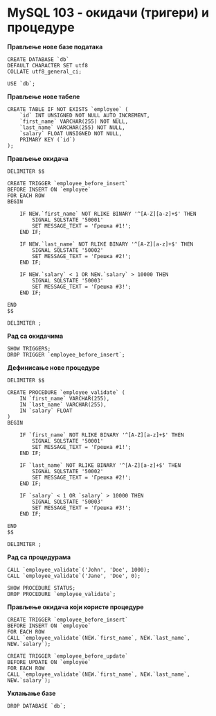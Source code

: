 # MySQL 103 - окидачи (тригери) и процедуре

**Прављење нове базе података**

```
CREATE DATABASE `db`
DEFAULT CHARACTER SET utf8
COLLATE utf8_general_ci;

USE `db`;
```

**Прављење нове табеле**

```
CREATE TABLE IF NOT EXISTS `employee` (
	`id` INT UNSIGNED NOT NULL AUTO_INCREMENT,
	`first_name` VARCHAR(255) NOT NULL,
	`last_name` VARCHAR(255) NOT NULL,
	`salary` FLOAT UNSIGNED NOT NULL,
	PRIMARY KEY (`id`)
);
```

**Прављење окидача**

```
DELIMITER $$

CREATE TRIGGER `employee_before_insert`
BEFORE INSERT ON `employee`
FOR EACH ROW
BEGIN

	IF NEW.`first_name` NOT RLIKE BINARY '^[A-Z][a-z]+$' THEN
		SIGNAL SQLSTATE '50001'
		SET MESSAGE_TEXT = 'Грешка #1!';
	END IF;

	IF NEW.`last_name` NOT RLIKE BINARY '^[A-Z][a-z]+$' THEN
		SIGNAL SQLSTATE '50002'
		SET MESSAGE_TEXT = 'Грешка #2!';
	END IF;

	IF NEW.`salary` < 1 OR NEW.`salary` > 10000 THEN
		SIGNAL SQLSTATE '50003'
		SET MESSAGE_TEXT = 'Грешка #3!';
	END IF;

END
$$

DELIMITER ;
```

**Рад са окидачима**

```
SHOW TRIGGERS;
DROP TRIGGER `employee_before_insert`;
```

**Дефинисање нове процедуре**

```
DELIMITER $$

CREATE PROCEDURE `employee_validate` (
	IN `first_name` VARCHAR(255),
	IN `last_name` VARCHAR(255),
	IN `salary` FLOAT
)
BEGIN

	IF `first_name` NOT RLIKE BINARY '^[A-Z][a-z]+$' THEN
		SIGNAL SQLSTATE '50001'
		SET MESSAGE_TEXT = 'Грешка #1!';
	END IF;

	IF `last_name` NOT RLIKE BINARY '^[A-Z][a-z]+$' THEN
		SIGNAL SQLSTATE '50002'
		SET MESSAGE_TEXT = 'Грешка #2!';
	END IF;

	IF `salary` < 1 OR `salary` > 10000 THEN
		SIGNAL SQLSTATE '50003'
		SET MESSAGE_TEXT = 'Грешка #3!';
	END IF;

END
$$

DELIMITER ;
```

**Рад са процедурама**

```
CALL `employee_validate`('John', 'Doe', 1000);
CALL `employee_validate`('Jane', 'Doe', 0);

SHOW PROCEDURE STATUS;
DROP PROCEDURE `employee_validate`;
```

**Прављење окидача који користе процедуре**

```
CREATE TRIGGER `employee_before_insert`
BEFORE INSERT ON `employee`
FOR EACH ROW
CALL `employee_validate`(NEW.`first_name`, NEW.`last_name`, NEW.`salary`);

CREATE TRIGGER `employee_before_update`
BEFORE UPDATE ON `employee`
FOR EACH ROW
CALL `employee_validate`(NEW.`first_name`, NEW.`last_name`, NEW.`salary`);
```

**Уклањање базе**

```
DROP DATABASE `db`;
```
